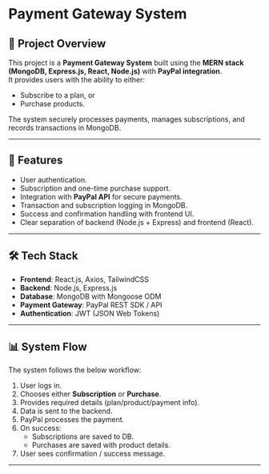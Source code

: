 # Payment Gateway System 

## 📌 Project Overview
This project is a **Payment Gateway System** built using the **MERN stack (MongoDB, Express.js, React, Node.js)** with **PayPal integration**.  
It provides users with the ability to either:
- Subscribe to a plan, or  
- Purchase products.  

The system securely processes payments, manages subscriptions, and records transactions in MongoDB.  

---

## 🚀 Features
- User authentication.  
- Subscription and one-time purchase support.  
- Integration with **PayPal API** for secure payments.  
- Transaction and subscription logging in MongoDB.  
- Success and confirmation handling with frontend UI.  
- Clear separation of backend (Node.js + Express) and frontend (React).  

---

## 🛠️ Tech Stack
- **Frontend**: React.js, Axios, TailwindCSS  
- **Backend**: Node.js, Express.js  
- **Database**: MongoDB with Mongoose ODM  
- **Payment Gateway**: PayPal REST SDK / API  
- **Authentication**: JWT (JSON Web Tokens)  

---

## 📊 System Flow
The system follows the below workflow:  

1. User logs in.  
2. Chooses either **Subscription** or **Purchase**.  
3. Provides required details (plan/product/payment info).  
4. Data is sent to the backend.  
5. PayPal processes the payment.  
6. On success:  
   - Subscriptions are saved to DB.  
   - Purchases are saved with product details.  
7. User sees confirmation / success message.  

---

